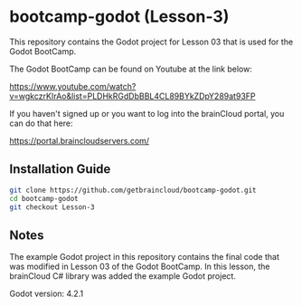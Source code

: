 # bootcamp-godot (Lesson-3)

This repository contains the Godot project for Lesson 03 that is used for the Godot BootCamp.

The Godot BootCamp can be found on Youtube at the link below:

https://www.youtube.com/watch?v=wgkczrKIrAo&list=PLDHkRGdDbBBL4CL89BYkZDpY289at93FP


If you haven't signed up or you want to log into the brainCloud portal, you can do that here:

https://portal.braincloudservers.com/


## Installation Guide

```bash
git clone https://github.com/getbraincloud/bootcamp-godot.git
cd bootcamp-godot
git checkout Lesson-3
```

## Notes

The example Godot project in this repository contains the final code that was modified in Lesson 03 of the Godot BootCamp. In this lesson, the brainCloud C# library was added the example Godot project.

Godot version: 4.2.1
